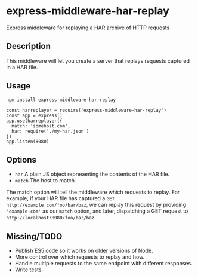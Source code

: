 # express-middleware-har-replay
Express middleware for replaying a HAR archive of HTTP requests

## Description
This middleware will let you create a server that replays requests captured in
a HAR file.

## Usage

`npm install express-middleware-har-replay`

```
const harreplayer = require('express-middleware-har-replay')
const app = express()
app.use(harreplayer({
  match: 'somehost.com',
  har: require('./my-har.json')
})
app.listen(8080)
```

## Options

- `har` A plain JS object representing the contents of the HAR file.
- `match` The host to match.

The match option will tell the middleware which requests to replay. For 
example, if your HAR file has captured a `GET http://example.com/foo/bar/baz`,
we can replay this request by providing `'example.com'` as our `match` option,
and later, dispatching a GET request to `http://localhost:8080/foo/bar/baz`.

## Missing/TODO

- Publish ES5 code so it works on older versions of Node.
- More control over which requests to replay and how.
- Handle multiple requests to the same endpoint with different responses.
- Write tests.
